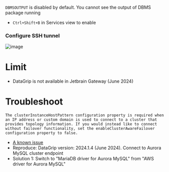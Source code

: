 `DBMSOUTPUT` is disabled by default. You cannot see the output of DBMS package running
- `Ctrl+Shift+B` in Services view to enable

### Configure SSH tunnel
![image](https://github.com/davidkhala/code-dev-collection/assets/7227589/f307631f-718b-4311-9b96-00c60cea92de)


# Limit
- DataGrip is not available in Jetbrain Gateway (June 2024)

# Troubleshoot
`The clusterInstanceHostPattern configuration property is required when an IP address or custom domain is used to connect to a cluster that provides topology information. If you would instead like to connect without failover functionality, set the enableClusterAwareFailover configuration property to false.`
- [A known issue](https://github.com/awslabs/aws-mysql-jdbc/issues/503)
- Reproduce: DataGrip version: 2024.1.4 (June 2024). Connect to Aurora MySQL cluster endpoint
- Solution 1: Switch to "MariaDB driver for Aurora MySQL" from "AWS driver for Aurora MySQL"
